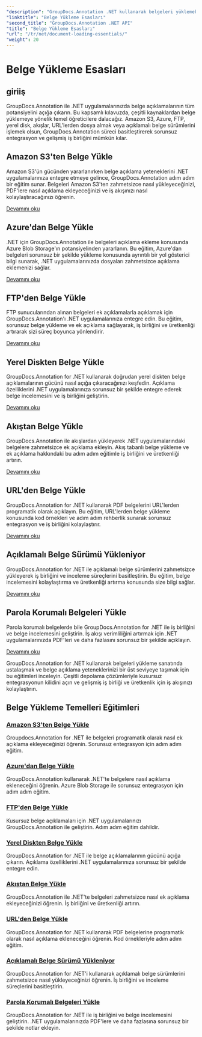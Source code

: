 ```yaml
---
"description": "GroupDocs.Annotation .NET kullanarak belgeleri yüklemek için temel eğitimleri keşfedin. Amazon S3, Azure, FTP, yerel disk, akışlar ve daha fazlasıyla sorunsuz bir şekilde entegre edin."
"linktitle": "Belge Yükleme Esasları"
"second_title": "GroupDocs.Annotation .NET API"
"title": "Belge Yükleme Esasları"
"url": "/tr/net/document-loading-essentials/"
"weight": 20
---
```


# Belge Yükleme Esasları

## giriiş

GroupDocs.Annotation ile .NET uygulamalarınızda belge açıklamalarının tüm potansiyelini açığa çıkarın. Bu kapsamlı kılavuzda, çeşitli kaynaklardan belge yüklemeye yönelik temel öğreticilere dalacağız. Amazon S3, Azure, FTP, yerel disk, akışlar, URL'lerden dosya almak veya açıklamalı belge sürümlerini işlemek olsun, GroupDocs.Annotation süreci basitleştirerek sorunsuz entegrasyon ve gelişmiş iş birliğini mümkün kılar.

## Amazon S3'ten Belge Yükle
Amazon S3'ün gücünden yararlanırken belge açıklama yeteneklerini .NET uygulamalarınıza entegre etmeye gelince, GroupDocs.Annotation adım adım bir eğitim sunar. Belgeleri Amazon S3'ten zahmetsizce nasıl yükleyeceğinizi, PDF'lere nasıl açıklama ekleyeceğinizi ve iş akışınızı nasıl kolaylaştıracağınızı öğrenin.

[Devamını oku](./load-document-from-amazon-s3/)

## Azure'dan Belge Yükle
.NET için GroupDocs.Annotation ile belgeleri açıklama ekleme konusunda Azure Blob Storage'ın potansiyelinden yararlanın. Bu eğitim, Azure'dan belgeleri sorunsuz bir şekilde yükleme konusunda ayrıntılı bir yol gösterici bilgi sunarak, .NET uygulamalarınızda dosyaları zahmetsizce açıklama eklemenizi sağlar.

[Devamını oku](./load-document-from-azure/)

## FTP'den Belge Yükle
FTP sunucularından alınan belgeleri ek açıklamalarla açıklamak için GroupDocs.Annotation'ı .NET uygulamalarınıza entegre edin. Bu eğitim, sorunsuz belge yükleme ve ek açıklama sağlayarak, iş birliğini ve üretkenliği artırarak sizi süreç boyunca yönlendirir.

[Devamını oku](./load-document-from-ftp/)

## Yerel Diskten Belge Yükle
GroupDocs.Annotation for .NET kullanarak doğrudan yerel diskten belge açıklamalarının gücünü nasıl açığa çıkaracağınızı keşfedin. Açıklama özelliklerini .NET uygulamalarınıza sorunsuz bir şekilde entegre ederek belge incelemesini ve iş birliğini geliştirin.

[Devamını oku](./load-document-from-local-disk/)

## Akıştan Belge Yükle
GroupDocs.Annotation ile akışlardan yükleyerek .NET uygulamalarındaki belgelere zahmetsizce ek açıklama ekleyin. Akış tabanlı belge yükleme ve ek açıklama hakkındaki bu adım adım eğitimle iş birliğini ve üretkenliği artırın.

[Devamını oku](./load-document-from-stream/)

## URL'den Belge Yükle
GroupDocs.Annotation for .NET kullanarak PDF belgelerini URL'lerden programatik olarak açıklayın. Bu eğitim, URL'lerden belge yükleme konusunda kod örnekleri ve adım adım rehberlik sunarak sorunsuz entegrasyon ve iş birliğini kolaylaştırır.

[Devamını oku](./load-document-from-url/)

## Açıklamalı Belge Sürümü Yükleniyor
GroupDocs.Annotation for .NET ile açıklamalı belge sürümlerini zahmetsizce yükleyerek iş birliğini ve inceleme süreçlerini basitleştirin. Bu eğitim, belge incelemesini kolaylaştırma ve üretkenliği artırma konusunda size bilgi sağlar.

[Devamını oku](./loading-annotated-document-version/)

## Parola Korumalı Belgeleri Yükle
Parola korumalı belgelerde bile GroupDocs.Annotation for .NET ile iş birliğini ve belge incelemesini geliştirin. İş akışı verimliliğini artırmak için .NET uygulamalarınızda PDF'leri ve daha fazlasını sorunsuz bir şekilde açıklayın.

[Devamını oku](./load-password-protected-documents/)

GroupDocs.Annotation for .NET kullanarak belgeleri yükleme sanatında ustalaşmak ve belge açıklama yeteneklerinizi bir üst seviyeye taşımak için bu eğitimleri inceleyin. Çeşitli depolama çözümleriyle kusursuz entegrasyonun kilidini açın ve gelişmiş iş birliği ve üretkenlik için iş akışınızı kolaylaştırın.
## Belge Yükleme Temelleri Eğitimleri
### [Amazon S3'ten Belge Yükle](./load-document-from-amazon-s3/)
Groupdocs.Annotation for .NET ile belgeleri programatik olarak nasıl ek açıklama ekleyeceğinizi öğrenin. Sorunsuz entegrasyon için adım adım eğitim.
### [Azure'dan Belge Yükle](./load-document-from-azure/)
GroupDocs.Annotation kullanarak .NET'te belgelere nasıl açıklama ekleneceğini öğrenin. Azure Blob Storage ile sorunsuz entegrasyon için adım adım eğitim.
### [FTP'den Belge Yükle](./load-document-from-ftp/)
Kusursuz belge açıklamaları için .NET uygulamalarınızı GroupDocs.Annotation ile geliştirin. Adım adım eğitim dahildir.
### [Yerel Diskten Belge Yükle](./load-document-from-local-disk/)
GroupDocs.Annotation for .NET ile belge açıklamalarının gücünü açığa çıkarın. Açıklama özelliklerini .NET uygulamalarınıza sorunsuz bir şekilde entegre edin.
### [Akıştan Belge Yükle](./load-document-from-stream/)
GroupDocs.Annotation ile .NET'te belgeleri zahmetsizce nasıl ek açıklama ekleyeceğinizi öğrenin. İş birliğini ve üretkenliği artırın.
### [URL'den Belge Yükle](./load-document-from-url/)
GroupDocs.Annotation for .NET kullanarak PDF belgelerine programatik olarak nasıl açıklama ekleneceğini öğrenin. Kod örnekleriyle adım adım eğitim.
### [Açıklamalı Belge Sürümü Yükleniyor](./loading-annotated-document-version/)
GroupDocs.Annotation for .NET'i kullanarak açıklamalı belge sürümlerini zahmetsizce nasıl yükleyeceğinizi öğrenin. İş birliğini ve inceleme süreçlerini basitleştirin.
### [Parola Korumalı Belgeleri Yükle](./load-password-protected-documents/)
GroupDocs.Annotation for .NET ile iş birliğini ve belge incelemesini geliştirin. .NET uygulamalarınızda PDF'lere ve daha fazlasına sorunsuz bir şekilde notlar ekleyin.